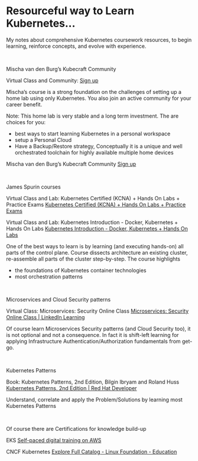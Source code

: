# Resourceful way to Learn Kubernetes...


My notes about comprehensive Kubernetes coursework resources, to begin learning, reinforce concepts, and evolve with experience.

&nbsp;

Mischa van den Burg’s Kubecraft Community

Virtual Class and Community:  [Sign up](https://www.skool.com/signup?ref=0fa2a08bcd7444dc817f466d8020c321)

Mischa’s course is a strong foundation on the challenges of setting up a home lab using only Kubernetes. You also join an active community for your career benefit.

Note:
This home lab is very stable and a long term investment. The are choices for you:
- best ways to start learning Kubernetes in a personal workspace
- setup a Personal Cloud
- Have a Backup/Restore strategy, Conceptually it is a unique and well orchestrated toolchain for highly available multiple home devices

Mischa van den Burg’s Kubecraft Community
 [Sign up](https://www.skool.com/signup?ref=0fa2a08bcd7444dc817f466d8020c321)


&nbsp;
  
James Spurin courses

Virtual Class and Lab: Kubernetes Certified \(KCNA\) + Hands On Labs + Practice Exams
[Kubernetes Certified \(KCNA\) + Hands On Labs + Practice Exams](https://www.udemy.com/course/dive-into-cloud-native-containers-kubernetes-and-the-kcna/)

Virtual Class and Lab: Kubernetes Introduction - Docker, Kubernetes + Hands On Labs
[Kubernetes Introduction - Docker, Kubernetes + Hands On Labs](https://www.udemy.com/course/diveintokubernetes-introduction/)

One of the best ways to learn is by learning (and executing hands-on) all parts of the control plane. Course dissects architecture an existing cluster, re-assemble all parts of the cluster step-by-step.
The course  highlights
* the foundations of Kubernetes container technologies
* most orchestration patterns


&nbsp;

Microservices and Cloud Security patterns

Virtual Class: Microservices: Security Online Class 
[Microservices: Security Online Class | LinkedIn Learning](https://www.linkedin.com/learning/microservices-security)

Of course learn Microservices Security patterns (and Cloud Security too), it is not optional and not a consequence. In fact it is shift-left learning for applying Infrastructure Authentication/Authorization fundamentals from get-go.


&nbsp;

Kubernetes Patterns

Book: Kubernetes Patterns, 2nd Edition, Bilgin Ibryam and Roland Huss
[Kubernetes Patterns, 2nd Edition | Red Hat Developer](https://developers.redhat.com/e-books/kubernetes-patterns)

Understand, correlate and apply the Problem/Solutions by learning most Kubernetes Patterns


&nbsp;

Of course there are Certifications for knowledge build-up

EKS
[Self-paced digital training on AWS](https://explore.skillbuilder.aws/learn/public/learning_plan/view/1931/amazon-eks-knowledge-badge-readiness-path)

CNCF Kubernetes
[Explore Full Catalog - Linux Foundation - Education](https://training.linuxfoundation.org/full-catalog/?_sft_product_type=training&_sft_topic_area=cloud-containers)


&nbsp;
